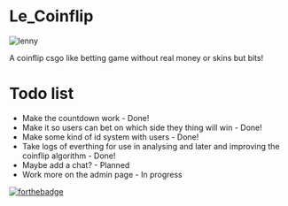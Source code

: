 # Le_Coinflip
![lenny](http://i.imgur.com/CPFakg7.gif?noredirect)

A coinflip csgo like betting game without real money or skins but bits!

# Todo list
 * Make the countdown work - Done!
 * Make it so users can bet on which side they thing will win - Done!
 * Make some kind of id system with users - Done!
 * Take logs of everthing for use in analysing and later and improving the coinflip algorithm - Done!
 * Maybe add a chat? - Planned
 * Work more on the admin page - In progress
 
 
[![forthebadge](http://forthebadge.com/images/badges/contains-cat-gifs.svg)](http://forthebadge.com)

 
 
